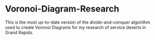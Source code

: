 # Voronoi-Diagram-Research
This is the most up-to-date version of the divide-and-conquer algorithm used to create Voronoi Diagrams for my research of service deserts in Grand Rapids. 
